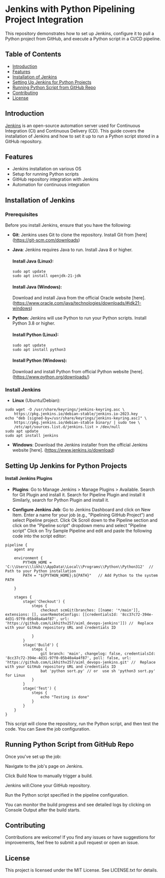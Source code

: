 # Jenkins with Python Pipelining Project Integration

This repository demonstrates how to set up Jenkins, configure it to pull a Python project from GitHub, and execute a Python script in a CI/CD pipeline.

## Table of Contents
- [Introduction](#introduction)
- [Features](#features)
- [Installation of Jenkins](#installation-of-jenkins)
- [Setting Up Jenkins for Python Projects](#setting-up-jenkins-for-python-projects)
- [Running Python Script from GitHub Repo](#running-python-script-from-github-repo)
- [Contributing](#contributing)
- [License](#license)

## Introduction
[Jenkins](https://www.jenkins.io/) is an open-source automation server used for Continuous Integration (CI) and Continuous Delivery (CD). This guide covers the installation of Jenkins and how to set it up to run a Python script stored in a GitHub repository.

## Features
- Jenkins installation on various OS
- Setup for running Python scripts
- GitHub repository integration with Jenkins
- Automation for continuous integration

## Installation of Jenkins

### Prerequisites
Before you install Jenkins, ensure that you have the following:

- **Git**:  Jenkins uses Git to clone the repository. Install Git from [here]  (https://git-scm.com/downloads)

- **Java**: Jenkins requires Java to run. Install Java 8 or higher.
  
  #### Install Java (Linux):
  ```
  sudo apt update
  sudo apt install openjdk-21-jdk 
  ```

  #### Install Java (Windows):
  Download and install Java from the official Oracle website [here]. (https://www.oracle.com/java/technologies/downloads/#jdk21-windows)

- **Python**:  Jenkins will use Python to run your Python scripts. Install Python 3.8 or higher.

  #### Install Python (Linux):
  ```
  sudo apt update
  sudo apt install python3
  ```
  
  #### Install Python (Windows):
  Download and install Python from official Python website [here]. (https://www.python.org/downloads/)

### Install Jenkins
- **Linux** (Ubuntu/Debian):
```
sudo wget -O /usr/share/keyrings/jenkins-keyring.asc \
    https://pkg.jenkins.io/debian-stable/jenkins.io-2023.key
echo "deb [signed-by=/usr/share/keyrings/jenkins-keyring.asc]" \
    https://pkg.jenkins.io/debian-stable binary/ | sudo tee \
    /etc/apt/sources.list.d/jenkins.list > /dev/null  
sudo apt update
sudo apt install jenkins
```

- **Windows**:
Download the Jenkins installer from the official Jenkins website [here]. (https://www.jenkins.io/download)

## Setting Up Jenkins for Python Projects
#### Install Jenkins Plugins

- **Plugins**: 
Go to Manage Jenkins > Manage Plugins > Available.
Search for Git Plugin and install it.
Search for Pipeline Plugin and install it
Similarly, search for Python Plugin and install it.

- **Configure Jenkins Job**:
Go to Jenkins Dashboard and click on New Item.
Enter a name for your job (e.g., "Pipelining GitHub Project") and select Pipeline project. Click Ok
Scroll down  to the Pipeline section and click on the "Pipeline script" dropdown menu and select "Pipeline script"
Click on Try Sample Pipeline and edit and paste the following code into the script editor:
```
pipeline {
    agent any

    environment {
        PYTHON_HOME = 'C:\\Users\\likhi\\AppData\\Local\\Programs\\Python\\Python312'  // Path to your Python installation
        PATH = "${PYTHON_HOME};${PATH}"   // Add Python to the system PATH

    }

    stages {
        stage('Checkout') {
            steps {
                checkout scmGit(branches: [[name: '*/main']], extensions: [], userRemoteConfigs: [[credentialsId: '8cc37c72-394e-4d31-97f0-05b40a4a4f87', url: 'https://github.com/Likhithv257/aiml_devops-jenkins']]) //  Replace with your GitHub repository URL and credentials ID

            }
        }
        stage('Build') {
            steps {
                git branch: 'main', changelog: false, credentialsId: '8cc37c72-394e-4d31-97f0-05b40a4a4f87', poll: false, url: 'https://github.com/Likhithv257/aiml_devops-jenkins.git' //  Replace with your GitHub repository URL and credentials ID
                bat 'python sort.py' // or  use sh 'python3 sort.py' for Linux
            }
        }
        stage('Test') {
            steps {
                echo "Testing is done"
            }
        }
    }
}
```
This script will clone the repository, run the Python script, and then test the code. You can Save the job configuration.

## Running Python Script from GitHub Repo

Once you've set up the job:

Navigate to the job's page on Jenkins.

Click Build Now to manually trigger a build.

Jenkins will:Clone your GitHub repository.

Run the Python script specified in the pipeline configuration.

You can monitor the build progress and see detailed logs by clicking on Console Output after the build starts.

## Contributing

Contributions are welcome! If you find any issues or have suggestions for improvements, feel free to submit a pull request or open an issue.

## License

This project is licensed under the MIT License. See LICENSE.txt for details.